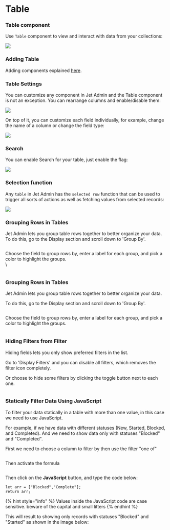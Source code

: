 # Table

### Table component

Use `Table` component to view and interact with data from your collections:

![](<../../../../../.gitbook/assets/image (797).png>)

### Adding Table&#x20;

Adding components explained [here](../../../../components/lists/#adding-list-component).&#x20;

### Table Settings

You can customize any component in Jet Admin and the Table component is not an exception. You can rearrange columns and enable/disable them:

![](../../../../../.gitbook/assets/Components5.gif)

On top of it, you can customize each field individually, for example, change the name of a column or change the field type:

![](../../../../../.gitbook/assets/Components7.gif)

### Search

You can enable Search for your table, just enable the flag:

![](../../../../../.gitbook/assets/Components8.gif)



### Selection function

Any `table` in Jet Admin has the `selected row` function that can be used to trigger all sorts of actions as well as fetching values from selected records:

![](../../../../../.gitbook/assets/Components6.gif)

### Grouping Rows in Tables

Jet Admin lets you group table rows together to better organize your data.\
To do this, go to the Display section and scroll down to 'Group By'.

<figure><img src="../../../../../.gitbook/assets/group by 2 (1).gif" alt=""><figcaption></figcaption></figure>

Choose the field to group rows by, enter a label for each group, and pick a color to highlight the groups.\
\


<figure><img src="../../../../../.gitbook/assets/group by 3 (1).gif" alt=""><figcaption></figcaption></figure>

### Grouping Rows in Tables

Jet Admin lets you group table rows together to better organize your data.

To do this, go to the Display section and scroll down to 'Group By'.

<figure><img src="../../../../../.gitbook/assets/group by 2.gif" alt=""><figcaption></figcaption></figure>

Choose the field to group rows by, enter a label for each group, and pick a color to highlight the groups.

<figure><img src="../../../../../.gitbook/assets/group by 3.gif" alt=""><figcaption></figcaption></figure>

### Hiding Filters from Filter

Hiding fields lets you only show preferred filters in the list.

Go to 'Display Filters' and you can disable all filters, which removes the filter icon completely.

Or choose to hide some filters by clicking the toggle button next to each one.

<figure><img src="../../../../../.gitbook/assets/filter 1.gif" alt=""><figcaption></figcaption></figure>

### Statically Filter Data Using JavaScript

To filter your data statically in a table with more than one value, in this case we need to use JavaScript.

For example, if we have data with different statuses (New, Started, Blocked, and Completed). And we need to show data only with statuses "Blocked" and "Completed".

First we need to choose a column to filter by then use the filter "one of"

<div align="left">

<figure><img src="https://downloads.intercomcdn.com/i/o/909279041/17636c48766584c0229a5eba/image.png?expires=1702553288&#x26;signature=8351b93cdfcdd53a9acde96ecf6fe98b0b70a2ea06468ee38a09841af187d4be" alt=""><figcaption></figcaption></figure>

</div>

Then activate the formula

<div align="left">

<figure><img src="https://downloads.intercomcdn.com/i/o/909281433/b5b998cd50948133f02cdfe2/image.png?expires=1702553288&#x26;signature=8854516eab49a6add501ba1637873b7a05970b7ff1dc49705f91f106765cc96c" alt=""><figcaption></figcaption></figure>

</div>

Then click on the **JavaScript** button, and  type the code below:

```
let arr = ["Blocked","Complete"]; 
return arr;
```

{% hint style="info" %}
Values inside the JavaScript code are case sensitive. beware of the capital and small litters&#x20;
{% endhint %}

This will result to showing only records with statuses "Blocked" and "Started" as shown in the image below:\
​

<figure><img src="https://downloads.intercomcdn.com/i/o/909285595/2d526ecc6671ccacc1122646/image.png?expires=1702553288&#x26;signature=9ebbb8aaf1ca254d3b64dfad996464cf1d6344dbd839de2e7ab597eec010791e" alt=""><figcaption></figcaption></figure>

​\
​\
​\
​

\
​

##
